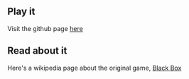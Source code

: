 ## Play it
Visit the github page [here](https://c-phillips.github.io/whitebox/)

## Read about it
Here's a wikipedia page about the original game, [Black Box](https://en.wikipedia.org/wiki/Black_Box_(game))
